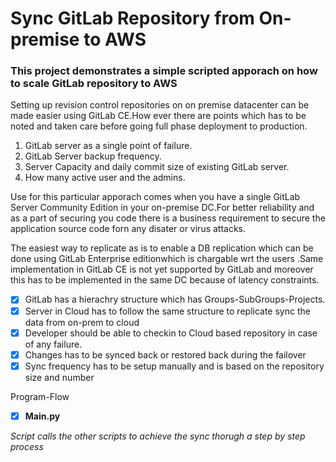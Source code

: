 # Sync GitLab Repository from On-premise to AWS 

### This project demonstrates a simple scripted apporach on how to scale GitLab repository to AWS
Setting up revision control repositories on on premise datacenter can be made easier using GitLab CE.How ever there are points which has to be noted and taken care before going full phase deployment to production.
1. GitLab server as a single point of failure.
2. GitLab Server backup frequency.
3. Server Capacity and daily commit size of existing GitLab server.
4. How many active user and the admins.

Use for this particular apporach comes when you have a single GitLab Server Community Edition in your on-premise DC.For better reliability and  as a part of securing you code there is a business requirement to secure the application source code forn any disater or virus attacks. 

The easiest way to replicate as is to enable a DB replication which can be done using GitLab Enterprise editionwhich is chargable wrt the users .Same implementation in GitLab CE is not yet supported by GitLab and moreover this has to be implemented in the same DC because of latency constraints.

- [x] GitLab has a hierachry structure which has Groups-SubGroups-Projects.
- [x] Server in Cloud has to follow the same structure to replicate sync the data from on-prem to cloud
- [x] Developer should be able to checkin to Cloud based repository in case of any failure.
- [x] Changes has to be synced back or restored back during the failover
- [x] Sync frequency has to be setup manually and is based on the repository size and number

Program-Flow

- [x] **Main.py**

*Script calls the other scripts to achieve the sync thorugh a step by step process*


